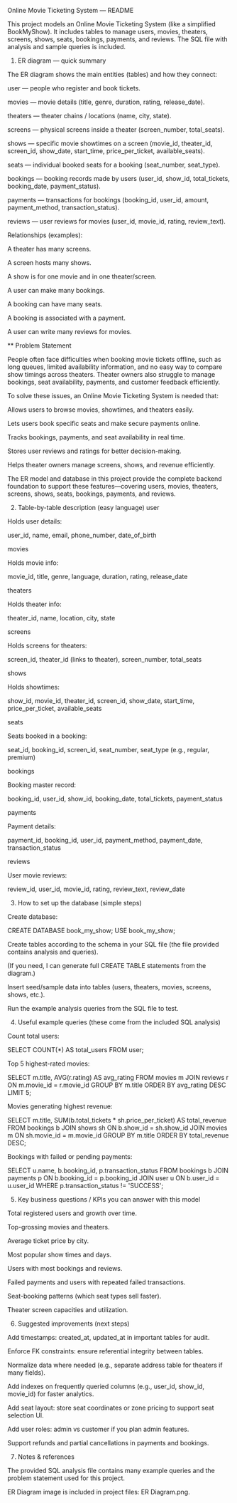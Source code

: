 

Online Movie Ticketing System — README


This project models an Online Movie Ticketing System (like a simplified BookMyShow).
It includes tables to manage users, movies, theaters, screens, shows, seats, bookings, payments, and reviews. The SQL file with analysis and sample queries is included. 


1. ER diagram — quick summary

The ER diagram shows the main entities (tables) and how they connect:

user — people who register and book tickets.

movies — movie details (title, genre, duration, rating, release_date).

theaters — theater chains / locations (name, city, state).

screens — physical screens inside a theater (screen_number, total_seats).

shows — specific movie showtimes on a screen (movie_id, theater_id, screen_id, show_date, start_time, price_per_ticket, available_seats).

seats — individual booked seats for a booking (seat_number, seat_type).

bookings — booking records made by users (user_id, show_id, total_tickets, booking_date, payment_status).

payments — transactions for bookings (booking_id, user_id, amount, payment_method, transaction_status).

reviews — user reviews for movies (user_id, movie_id, rating, review_text).

Relationships (examples):

A theater has many screens.

A screen hosts many shows.

A show is for one movie and in one theater/screen.

A user can make many bookings.

A booking can have many seats.

A booking is associated with a payment.

A user can write many reviews for movies.

** Problem Statement

People often face difficulties when booking movie tickets offline, such as long queues, limited availability information, and no easy way to compare show timings across theaters. Theater owners also struggle to manage bookings, seat availability, payments, and customer feedback efficiently.

To solve these issues, an Online Movie Ticketing System is needed that:

Allows users to browse movies, showtimes, and theaters easily.

Lets users book specific seats and make secure payments online.

Tracks bookings, payments, and seat availability in real time.

Stores user reviews and ratings for better decision-making.

Helps theater owners manage screens, shows, and revenue efficiently.

The ER model and database in this project provide the complete backend foundation to support these features—covering users, movies, theaters, screens, shows, seats, bookings, payments, and reviews.



2. Table-by-table description (easy language)
user

Holds user details:

user_id, name, email, phone_number, date_of_birth

movies

Holds movie info:

movie_id, title, genre, language, duration, rating, release_date

theaters

Holds theater info:

theater_id, name, location, city, state

screens

Holds screens for theaters:

screen_id, theater_id (links to theater), screen_number, total_seats

shows

Holds showtimes:

show_id, movie_id, theater_id, screen_id, show_date, start_time, price_per_ticket, available_seats

seats

Seats booked in a booking:

seat_id, booking_id, screen_id, seat_number, seat_type (e.g., regular, premium)

bookings

Booking master record:

booking_id, user_id, show_id, booking_date, total_tickets, payment_status

payments

Payment details:

payment_id, booking_id, user_id, payment_method, payment_date, transaction_status

reviews

User movie reviews:

review_id, user_id, movie_id, rating, review_text, review_date

3. How to set up the database (simple steps)

Create database:

CREATE DATABASE book_my_show;
USE book_my_show;


Create tables according to the schema in your SQL file (the file provided contains analysis and queries). 


(If you need, I can generate full CREATE TABLE statements from the diagram.)

Insert seed/sample data into tables (users, theaters, movies, screens, shows, etc.).

Run the example analysis queries from the SQL file to test.

4. Useful example queries (these come from the included SQL analysis)

Count total users:

SELECT COUNT(*) AS total_users FROM user;


Top 5 highest-rated movies:

SELECT m.title, AVG(r.rating) AS avg_rating
FROM movies m
JOIN reviews r ON m.movie_id = r.movie_id
GROUP BY m.title
ORDER BY avg_rating DESC
LIMIT 5;


Movies generating highest revenue:

SELECT m.title, SUM(b.total_tickets * sh.price_per_ticket) AS total_revenue
FROM bookings b
JOIN shows sh ON b.show_id = sh.show_id
JOIN movies m ON sh.movie_id = m.movie_id
GROUP BY m.title
ORDER BY total_revenue DESC;


Bookings with failed or pending payments:

SELECT u.name, b.booking_id, p.transaction_status
FROM bookings b
JOIN payments p ON b.booking_id = p.booking_id
JOIN user u ON b.user_id = u.user_id
WHERE p.transaction_status != 'SUCCESS';



5. Key business questions / KPIs you can answer with this model

Total registered users and growth over time.

Top-grossing movies and theaters.

Average ticket price by city.

Most popular show times and days.

Users with most bookings and reviews.

Failed payments and users with repeated failed transactions.

Seat-booking patterns (which seat types sell faster).

Theater screen capacities and utilization.


6. Suggested improvements (next steps)

Add timestamps: created_at, updated_at in important tables for audit.

Enforce FK constraints: ensure referential integrity between tables.

Normalize data where needed (e.g., separate address table for theaters if many fields).

Add indexes on frequently queried columns (e.g., user_id, show_id, movie_id) for faster analytics.

Add seat layout: store seat coordinates or zone pricing to support seat selection UI.

Add user roles: admin vs customer if you plan admin features.

Support refunds and partial cancellations in payments and bookings.

7. Notes & references

The provided SQL analysis file contains many example queries and the problem statement used for this project. 


ER Diagram image is included in project files: ER Diagram.png.

